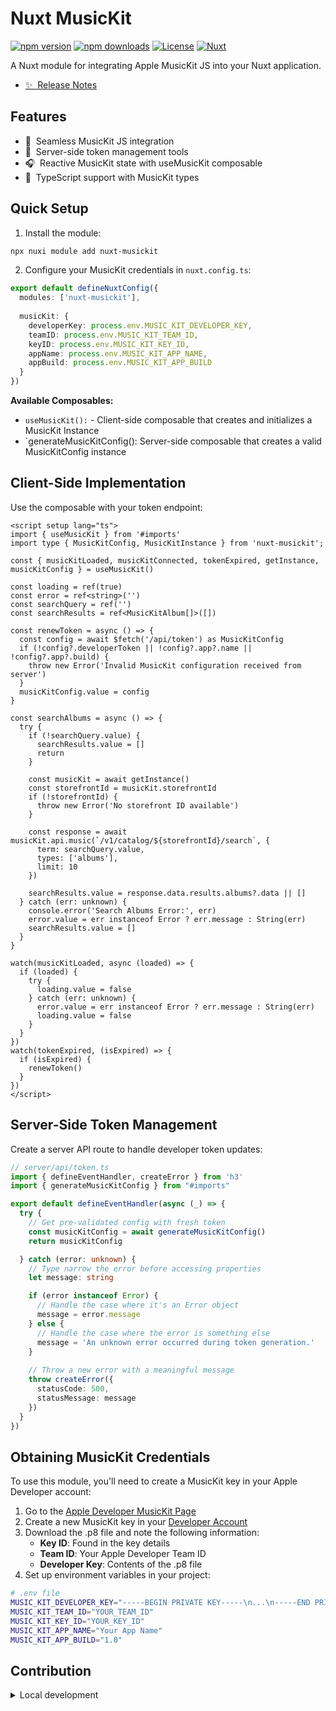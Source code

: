 # Nuxt MusicKit

[![npm version][npm-version-src]][npm-version-href]
[![npm downloads][npm-downloads-src]][npm-downloads-href]
[![License][license-src]][license-href]
[![Nuxt][nuxt-src]][nuxt-href]

A Nuxt module for integrating Apple MusicKit JS into your Nuxt application.

- [✨ &nbsp;Release Notes](/CHANGELOG.md)

## Features

- 🎵 &nbsp;Seamless MusicKit JS integration
- 🔐 &nbsp;Server-side token management tools
- 🎧 &nbsp;Reactive MusicKit state with useMusicKit composable
- 🚀 &nbsp;TypeScript support with MusicKit types

## Quick Setup

1. Install the module:

```bash
npx nuxi module add nuxt-musickit
```

2. Configure your MusicKit credentials in `nuxt.config.ts`:

```ts
export default defineNuxtConfig({
  modules: ['nuxt-musickit'],
  
  musicKit: {
    developerKey: process.env.MUSIC_KIT_DEVELOPER_KEY,
    teamID: process.env.MUSIC_KIT_TEAM_ID,
    keyID: process.env.MUSIC_KIT_KEY_ID,
    appName: process.env.MUSIC_KIT_APP_NAME,
    appBuild: process.env.MUSIC_KIT_APP_BUILD
  }
})
```

**Available Composables:**
- `useMusicKit():` - Client-side composable that creates and initializes a MusicKit Instance
- `generateMusicKitConfig(): Server-side composable that creates a valid MusicKitConfig instance

## Client-Side Implementation

Use the composable with your token endpoint:

```vue
<script setup lang="ts">
import { useMusicKit } from '#imports'
import type { MusicKitConfig, MusicKitInstance } from 'nuxt-musickit';

const { musicKitLoaded, musicKitConnected, tokenExpired, getInstance, musicKitConfig } = useMusicKit()

const loading = ref(true)
const error = ref<string>('')
const searchQuery = ref('')
const searchResults = ref<MusicKitAlbum[]>([])

const renewToken = async () => {
  const config = await $fetch('/api/token') as MusicKitConfig
  if (!config?.developerToken || !config?.app?.name || !config?.app?.build) {
    throw new Error('Invalid MusicKit configuration received from server')
  }
  musicKitConfig.value = config
}

const searchAlbums = async () => {
  try {
    if (!searchQuery.value) {
      searchResults.value = []
      return
    }
    
    const musicKit = await getInstance()
    const storefrontId = musicKit.storefrontId
    if (!storefrontId) {
      throw new Error('No storefront ID available')
    }
    
    const response = await musicKit.api.music(`/v1/catalog/${storefrontId}/search`, {
      term: searchQuery.value,
      types: ['albums'],
      limit: 10
    })
    
    searchResults.value = response.data.results.albums?.data || []
  } catch (err: unknown) {
    console.error('Search Albums Error:', err)
    error.value = err instanceof Error ? err.message : String(err)
    searchResults.value = []
  }
}

watch(musicKitLoaded, async (loaded) => {
  if (loaded) {
    try {
      loading.value = false
    } catch (err: unknown) {
      error.value = err instanceof Error ? err.message : String(err)
      loading.value = false
    }
  }
})
watch(tokenExpired, (isExpired) => {
  if (isExpired) {
    renewToken()
  }
})
</script>
```
## Server-Side Token Management

Create a server API route to handle developer token updates:

```ts
// server/api/token.ts
import { defineEventHandler, createError } from 'h3'
import { generateMusicKitConfig } from "#imports"

export default defineEventHandler(async (_) => {
  try {
    // Get pre-validated config with fresh token
    const musicKitConfig = await generateMusicKitConfig()
    return musicKitConfig

  } catch (error: unknown) {
    // Type narrow the error before accessing properties
    let message: string

    if (error instanceof Error) {
      // Handle the case where it's an Error object
      message = error.message
    } else {
      // Handle the case where the error is something else
      message = 'An unknown error occurred during token generation.'
    }
    
    // Throw a new error with a meaningful message
    throw createError({
      statusCode: 500,
      statusMessage: message
    })
  }
})

```

## Obtaining MusicKit Credentials

To use this module, you'll need to create a MusicKit key in your Apple Developer account:

1. Go to the [Apple Developer MusicKit Page](https://developer.apple.com/musickit/)
2. Create a new MusicKit key in your [Developer Account](https://developer.apple.com/account/resources/authkeys/list)
3. Download the .p8 file and note the following information:
   - **Key ID**: Found in the key details
   - **Team ID**: Your Apple Developer Team ID
   - **Developer Key**: Contents of the .p8 file
4. Set up environment variables in your project:

```bash
# .env file
MUSIC_KIT_DEVELOPER_KEY="-----BEGIN PRIVATE KEY-----\n...\n-----END PRIVATE KEY-----"
MUSIC_KIT_TEAM_ID="YOUR_TEAM_ID"
MUSIC_KIT_KEY_ID="YOUR_KEY_ID"
MUSIC_KIT_APP_NAME="Your App Name"
MUSIC_KIT_APP_BUILD="1.0"
```
## Contribution

<details>
  <summary>Local development</summary>
  
  ```bash
  # Install dependencies
  npm install
  
  # Generate type stubs
  npm run dev:prepare
  
  # Develop with the playground
  npm run dev
  
  # Build the playground
  npm run dev:build
  
  # Run Vitest
  npm run test
  npm run test:watch
  ```
</details>

<!-- Badges -->
[npm-version-src]: https://img.shields.io/npm/v/nuxt-musickit/latest.svg?style=flat&colorA=020420&colorB=00DC82
[npm-version-href]: https://npmjs.com/package/nuxt-musickit

[npm-downloads-src]: https://img.shields.io/npm/dm/nuxt-musickit.svg?style=flat&colorA=020420&colorB=00DC82
[npm-downloads-href]: https://npm.chart.dev/nuxt-musickit

[license-src]: https://img.shields.io/npm/l/nuxt-musickit.svg?style=flat&colorA=020420&colorB=00DC82
[license-href]: https://npmjs.com/package/nuxt-musickit

[nuxt-src]: https://img.shields.io/badge/Nuxt-020420?logo=nuxt.js
[nuxt-href]: https://nuxt.com
